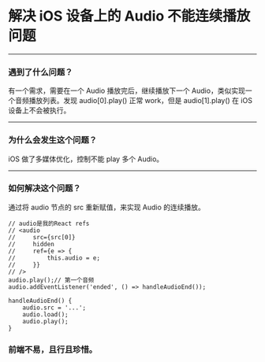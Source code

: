 # 解决 iOS 设备上的 Audio 不能连续播放问题

---

### 遇到了什么问题？

有一个需求，需要在一个 Audio 播放完后，继续播放下一个 Audio，类似实现一个音频播放列表。发现
audio[0].play() 正常 work，但是 audio[1].play() 在 iOS 设备上不会被执行。

---

### 为什么会发生这个问题？

iOS 做了多媒体优化，控制不能 play 多个 Audio。

---

### 如何解决这个问题？

通过将 audio 节点的 src 重新赋值，来实现 Audio 的连续播放。

    // audio是我的React refs
    // <audio
    //     src={src[0]}
    //     hidden
    //     ref={e => {
    //         this.audio = e;
    //     }}
    // />
    audio.play();// 第一个音频
    audio.addEventListener('ended', () => handleAudioEnd());

    handleAudioEnd() {
        audio.src = '...';
        audio.load();
        audio.play();
    }

### 前端不易，且行且珍惜。
